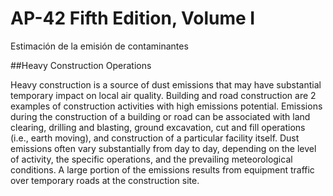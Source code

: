 # AP-42 Fifth Edition, Volume I
Estimación de la emisión de contaminantes 

##Heavy Construction Operations

Heavy construction is a source of dust emissions that may have substantial temporary impact
on local air quality.   Building and road construction are 2 examples of construction activities with high
emissions potential.   Emissions during the construction of a building or road can be associated with
land clearing, drilling and blasting, ground excavation, cut and fill operations (i.e., earth moving), and
construction of a particular facility itself.   Dust emissions often vary substantially from day to day,
depending on the level of activity, the specific operations, and the prevailing meteorological
conditions.   A large portion of the emissions results from equipment traffic over temporary roads at
the construction site.
